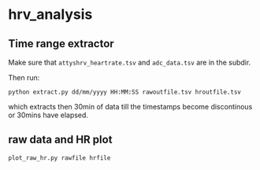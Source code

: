 # hrv_analysis

## Time range extractor

Make sure that `attyshrv_heartrate.tsv` and `adc_data.tsv` are in the subdir.

Then run:

```
python extract.py dd/mm/yyyy HH:MM:SS rawoutfile.tsv hroutfile.tsv
```
 
which extracts then 30min of data till the timestamps become discontinous or 30mins have elapsed.

## raw data and HR plot

```
plot_raw_hr.py rawfile hrfile
```
